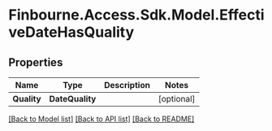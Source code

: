 # Finbourne.Access.Sdk.Model.EffectiveDateHasQuality

## Properties

Name | Type | Description | Notes
------------ | ------------- | ------------- | -------------
**Quality** | **DateQuality** |  | [optional] 

[[Back to Model list]](../README.md#documentation-for-models) [[Back to API list]](../README.md#documentation-for-api-endpoints) [[Back to README]](../README.md)

